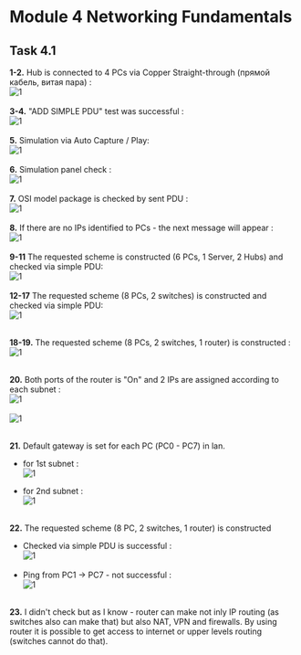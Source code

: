 # Module 4 Networking Fundamentals

## Task 4.1


**1-2.** Hub is connected to 4 PCs via Copper Straight-through (прямой кабель, витая пара) :</br>
![1](./screenshots/1.png)</br></br>
**3-4.** "ADD SIMPLE PDU" test was successful :</br>
![1](./screenshots/2.png)</br></br>
**5.** Simulation via Auto Capture / Play:</br>
![1](./screenshots/3.png)</br></br>
**6.** Simulation panel check :</br>
![1](./screenshots/6.png)</br></br>
**7.** OSI model package is checked by sent PDU :</br>
![1](./screenshots/7.png)</br></br>
**8.** If there are no IPs identified to PCs - the next message will appear :</br>
![1](./screenshots/8.png)</br></br>
**9-11** The requested scheme is constructed (6 PCs, 1 Server, 2 Hubs) and checked via simple PDU:</br>
![1](./screenshots/9.png)</br></br>
**12-17** The requested scheme (8 PCs, 2 switches) is constructed and checked via simple PDU: </br>
![1](./screenshots/10.png)</br></br>

**18-19.** The requested scheme (8 PCs, 2 switches, 1 router) is constructed :</br>
![1](./screenshots/11.5.png)</br></br>

**20.** Both ports of the router is "On" and 2 IPs are assigned according to each subnet :</br>
![1](./screenshots/11.2.png)</br></br>
![1](./screenshots/11.3.png)</br></br>

**21.** Default gateway is set for each PC (РС0 - РС7) in lan.</br>
 - for 1st subnet :</br>
![1](./screenshots/11.1.png)</br>

- for 2nd subnet :</br>
![1](./screenshots/11.4.png)</br></br>

**22.** The requested scheme (8 PC, 2 switches, 1 router) is constructed</br>
  - Checked via simple PDU is successful :</br>
![1](./screenshots/11.png)</br></br>
  - Ping from PC1 -> PC7 - not successful :</br>
  ![1](./screenshots/13.png)</br></br>

**23.** I didn't check but as I know - router can make not inly IP routing (as switches also can make that) but also NAT, VPN and firewalls. By using router it is possible to get access to internet or upper levels routing (switches cannot do that).
